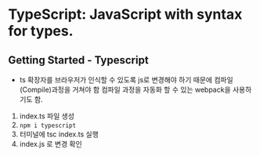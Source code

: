 # TypeScript: JavaScript with syntax for types.

## Getting Started - Typescript

- ts 확장자를 브라우저가 인식할 수 있도록 js로 변경해야 하기 때문에 컴파일(Compile)과정을 거쳐야 함 컴파일 과정을 자동화 할 수 있는 webpack을 사용하기도 함.

1. index.ts 파일 생성
2. `npm i typescript`
3. 터미널에 tsc index.ts 실행
4. index.js 로 변경 확인
